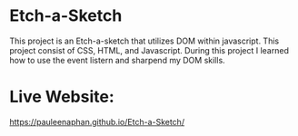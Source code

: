 # Etch-a-Sketch

This project is an Etch-a-sketch that utilizes DOM within javascript. This project consist of CSS, HTML, and Javascript. During this project I learned how to use the event listern and sharpend my DOM skills.

# Live Website:

https://pauleenaphan.github.io/Etch-a-Sketch/
